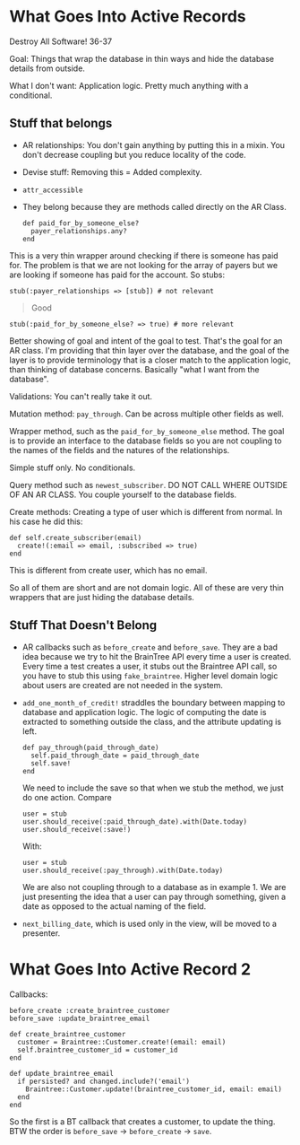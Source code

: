 # What Goes Into Active Records
Destroy All Software! 36-37

Goal: Things that wrap the database in thin ways and hide the database details from outside.

What I don't want: Application logic. Pretty much anything with a conditional.

## Stuff that belongs

- AR relationships: You don't gain anything by putting this in a mixin. You don't decrease coupling but you reduce locality of the code.
- Devise stuff: Removing this = Added complexity.
- `attr_accessible` 
- They belong because they are methods called directly on the AR Class.

      def paid_for_by_someone_else?
        payer_relationships.any?
      end

This is a very thin wrapper around checking if there is someone has paid for. The problem is that we are not looking for the array of payers but we are looking if someone has paid for the account. So stubs:

    stub(:payer_relationships => [stub]) # not relevant

> Good

    stub(:paid_for_by_someone_else? => true) # more relevant

Better showing of goal and intent of the goal to test. That's the goal for an AR class. I'm providing that thin layer over the database, and the goal of the layer is to provide terminology that is a closer match to the application logic, than thinking of database concerns. Basically "what I want from the database".

Validations: You can't really take it out.

Mutation method: `pay_through`. Can be across multiple other fields as well.

Wrapper method, such as the `paid_for_by_someone_else` method. The goal is to provide an interface to the database fields so you are not coupling to the names of the fields and the natures of the relationships.

Simple stuff only. No conditionals.

Query method such as `newest_subscriber`. DO NOT CALL WHERE OUTSIDE OF AN AR CLASS. You couple yourself to the database fields.

Create methods: Creating a type of user which is different from normal. In his case he did this:

    def self.create_subscriber(email)
      create!(:email => email, :subscribed => true)
    end

This is different from create user, which has no email.

So all of them are short and are not domain logic. All of these are very thin wrappers that are just hiding the database details.

## Stuff That Doesn't Belong

- AR callbacks such as `before_create` and `before_save`. They are a bad idea because we try to hit the BrainTree API every time a user is created. Every time a test creates a user, it stubs out the Braintree API call, so you have to stub this using `fake_braintree`. Higher level domain logic about users are created are not needed in the system.
- `add_one_month_of_credit!` straddles the boundary between mapping to database and application logic. The logic of computing the date is extracted to something outside the class, and the attribute updating is left.  

      def pay_through(paid_through_date)
        self.paid_through_date = paid_through_date
        self.save!
      end

    We need to include the save so that when we stub the method, we just do one action. Compare

      user = stub
      user.should_receive(:paid_through_date).with(Date.today)
      user.should_receive(:save!)

    With:

      user = stub
      user.should_receive(:pay_through).with(Date.today)

    We are also not coupling through to a database as in example 1. We are just presenting the idea that a user can pay through something, given a date as opposed to the actual naming of the field.

- `next_billing_date`, which is used only in the view, will be moved to a presenter.

# What Goes Into Active Record 2

Callbacks:

    before_create :create_braintree_customer
    before_save :update_braintree_email

    def create_braintree_customer
      customer = Braintree::Customer.create!(email: email)
      self.braintree_customer_id = customer_id
    end

    def update_braintree_email
      if persisted? and changed.include?('email')
        Braintree::Customer.update!(braintree_customer_id, email: email)
      end
    end

So the first is a BT callback that creates a customer, to update the thing. BTW the order is `before_save` -> `before_create` -> `save`.
